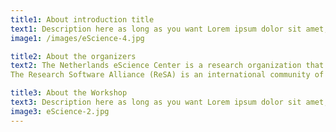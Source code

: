 ```yaml
---
title1: About introduction title
text1: Description here as long as you want Lorem ipsum dolor sit amet, consectetur adipiscing elit, sed do eiusmod tempor incididunt ut labore et dolore magna aliqua. Ut enim ad minim veniam, quis nostrud exercitation ullamco laboris nisi ut aliquip ex ea commodo consequat. Duis aute irure dolor in reprehenderit in voluptate velit esse cillum dolore eu fugiat nulla pariatur. Excepteur sint occaecat cupidatat non proident, sunt in culpa qui officia deserunt mollit anim id est laborum.
image1: /images/eScience-4.jpg

title2: About the organizers
text2: The Netherlands eScience Center is a research organization that since 2012 has been uniquely positioned as an independent foundation, financed by the Dutch Research Council (NWO) and the Dutch organization for IT in education and research (SURF). It is the national centre with the digital skills to create innovative software solutions in academic software. The core activities of the eScience Center are carried out by Research Software Engineers (RSEs) who are high-end, university-level specialists who do two things: they do research using digital technologies and methodologies, and they engineer software. 
The Research Software Alliance (ReSA) is an international community of professionals whose mission is to “bring research software communities together to collaborate on the advancement of the research software ecosystem.” Together, they ensure that “research software and those who develop and maintain it are recognized and valued as fundamental and vital to research worldwide.” 

title3: About the Workshop
text3: Description here as long as you want Lorem ipsum dolor sit amet, consectetur adipiscing elit, sed do eiusmod tempor incididunt ut labore et dolore magna aliqua. Ut enim ad minim veniam, quis nostrud exercitation ullamco laboris nisi ut aliquip ex ea commodo consequat. Duis aute irure dolor in reprehenderit in voluptate velit esse cillum dolore eu fugiat nulla pariatur. Excepteur sint occaecat cupidatat non proident, sunt in culpa qui officia deserunt mollit anim id est laborum.
image3: eScience-2.jpg
---
```

